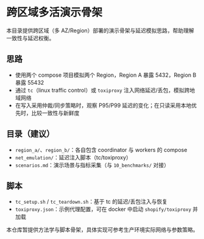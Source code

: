 # 跨区域多活演示骨架

本目录提供跨区域（多 AZ/Region）部署的演示骨架与延迟模拟思路，帮助理解一致性与延迟权衡。

## 思路

- 使用两个 compose 项目模拟两个 Region，Region A 暴露 5432，Region B 暴露 55432
- 通过 `tc`（linux traffic control）或 `toxiproxy` 注入网络延迟/丢包，模拟跨地域网络
- 在写入采用仲裁/同步策略时，观察 P95/P99 延迟的变化；在只读采用本地优先时，比较一致性与新鲜度

## 目录（建议）

- `region_a/`、`region_b/`：各自包含 coordinator 与 workers 的 compose
- `net_emulation/`：延迟注入脚本（tc/toxiproxy）
- `scenarios.md`：演示场景与指标采集（与 `10_benchmarks/` 对接）

## 脚本

- `tc_setup.sh` / `tc_teardown.sh`：基于 tc 的延迟/丢包注入与恢复
- `toxiproxy.json`：示例代理配置，可在 docker 中启动 `shopify/toxiproxy` 并加载

本仓库暂提供方法学与脚本骨架，具体实现可参考生产环境实际网络与参数策略。
